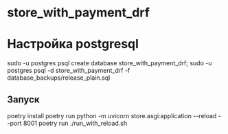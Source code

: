 # store_with_payment_drf

# Настройка postgresql

sudo -u postgres psql
create database store_with_payment_drf;
sudo -u postgres psql -d store_with_payment_drf -f database_backups/release_plain.sql

## Запуск

poetry install
poetry run python -m uvicorn store.asgi:application --reload --port 8001
poetry run ./run_with_reload.sh
